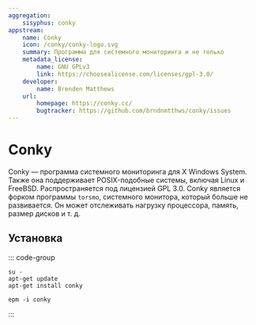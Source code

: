 ```yaml
---
aggregation:
    sisyphus: conky
appstream:
    name: Conky
    icon: /conky/сonky-logo.svg
    summary: Программа для системного мониторинга и не только
    metadata_license:
        name: GNU GPLv3
        link: https://choosealicense.com/licenses/gpl-3.0/
    developer:
        name: Brenden Matthews
    url:
        homepage: https://conky.cc/
        bugtracker: https://github.com/brndnmtthws/conky/issues
---
```


# Conky

Conky — программа системного мониторинга для X Windows System. Также она поддерживает POSIX-подобные системы, включая Linux и FreeBSD. Распространяется под лицензией GPL 3.0. Conky является форком программы `torsmo`, системного монитора, который больше не развивается. Он может отслеживать нагрузку процессора, память, размер дисков и т. д.

## Установка

::: code-group

```shell[apt-get]
su -
apt-get update
apt-get install conky
```

```shell[epm]
epm -i conky
```

:::
